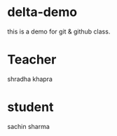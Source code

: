 # delta-demo
this is a demo for git &amp; github class.

# Teacher
shradha khapra

# student
sachin sharma
